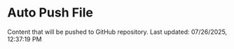 # Auto Push File

Content that will be pushed to GitHub repository.
Last updated: 07/26/2025, 12:37:19 PM
